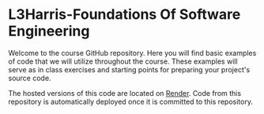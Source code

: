# L3Harris-Foundations Of Software Engineering


Welcome to the course GitHub repository. Here you will find basic examples of code that we will utilize throughout the course. These examples will serve as in class exercises and starting points for preparing your project's source code.

The hosted versions of this code are located on [Render](https://test3-4tdj.onrender.com). Code from this repository is automatically deployed once it is committed to this repository.
